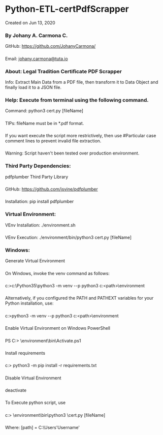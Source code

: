 # Python-ETL-certPdfScrapper
Created on Jun 13, 2020

### By Johany A. Carmona C.
GitHub: https://github.com/JohanyCarmona/
#####
Email: johany.carmona@tuta.io

### About: Legal Tradition Certificate PDF Scrapper
Info: Extract Main Data from a PDF file, then transform it to Data Object and finally load it to a JSON file.

### Help: Execute from terminal using the following command.
Command: python3 cert.py [fileName]
#####
TIPs: fileName must be in *.pdf format.
#####
If you want execute the script more restrictively, then use #Particular case comment lines to prevent invalid file extraction.
#####
Warning: Script haven't been tested over production environment.

### Third Party Dependencies: 
pdfplumber Third Party Library
#####
GitHub: https://github.com/jsvine/pdfplumber
#####
Installation: pip install pdfplumber
### Virtual Environment: 
VEnv Installation: ./environment.sh 
#####
VEnv Execution: ./environment/bin/python3 cert.py [fileName]


### Windows:
Generate Virtual Environment
#####
On Windows, invoke the venv command as follows:
#####
c:\>c:\Python35\python3 -m venv --p python3 c:\<path>\environment
#####
Alternatively, if you configured the PATH and PATHEXT variables for your Python installation, use:
#####
c:\>python3 -m venv --p python3 c:\<path>\environment
#####
Enable Virtual Environment on Windows PowerShell
#####
PS C:\> <path>\environment\bin\Activate.ps1
#####
Install requirements
#####
c:\> python3 -m pip install -r requirements.txt
#####
Disable Virtual Environment
#####
deactivate
#####
To Execute python script, use
#####
c:\> <path>\environment\bin\python3 <path>\cert.py [fileName]
#####
Where: [path] = C:\Users\'Username'
